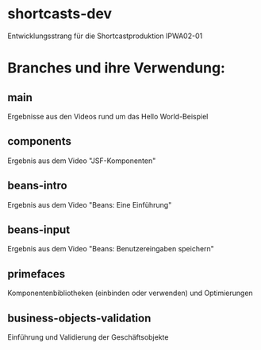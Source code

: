 # shortcasts-dev
Entwicklungsstrang für die Shortcastproduktion IPWA02-01

# Branches und ihre Verwendung:
## main
Ergebnisse aus den Videos rund um das Hello World-Beispiel
## components
Ergebnis aus dem Video "JSF-Komponenten"
## beans-intro
Ergebnis aus dem Video "Beans: Eine Einführung"
## beans-input
Ergebnis aus dem Video "Beans: Benutzereingaben speichern"
## primefaces
Komponentenbibliotheken (einbinden oder verwenden) und Optimierungen
## business-objects-validation
Einführung und Validierung der Geschäftsobjekte


